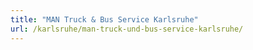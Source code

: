 ```yaml
---
title: "MAN Truck & Bus Service Karlsruhe"
url: /karlsruhe/man-truck-und-bus-service-karlsruhe/
---
```

